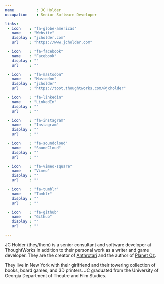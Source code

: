 ```yaml
---
name          : JC Holder
occupation    : Senior Software Developer

links:
 - icon    : "fa-globe-americas"
   name    : "Website"
   display : "jcholder.com"
   url     : "https://www.jcholder.com"

 - icon    : "fa-facebook"
   name    : "Facebook"
   display : ""
   url     : ""

 - icon    : "fa-mastodon"
   name    : "Mastodon"
   display : "jcholder"
   url     : "https://toot.thoughtworks.com/@jcholder"

 - icon    : "fa-linkedin"
   name    : "LinkedIn"
   display : ""
   url     : ""

 - icon    : "fa-instagram"
   name    : "Instagram"
   display : ""
   url     : ""

 - icon    : "fa-soundcloud"
   name    : "SoundCloud"
   display : ""
   url     : ""

 - icon    : "fa-vimeo-square"
   name    : "Vimeo"
   display : ""
   url     : ""

 - icon    : "fa-tumblr"
   name    : "Tumblr"
   display : ""
   url     : ""

 - icon    : "fa-github"
   name    : "Github"
   display : ""
   url     : ""

---
```

JC Holder (they/them) is a senior consultant and software developer at ThoughtWorks in addition to their personal work as a writer and game developer. They are the creator of [Anthrotari](https://anthrotari.com) and the author of [Planet Oz](https://planetoz.net).

They live in New York with their girlfriend and their towering collection of books, board games, and 3D printers. JC graduated from the University of Georgia Department of Theatre and Film Studies.